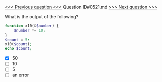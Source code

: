 [<<< Previous question <<<](0520.md)  Question ID#0521.md  [>>> Next question >>>](0522.md) 

What is the output of the following?
```php
function x10(&$number) {
    $number *= 10;
}
$count = 5;
x10($count);
echo $count;
```

- [x] 50
- [ ] 10
- [ ] 5
- [ ] an error
